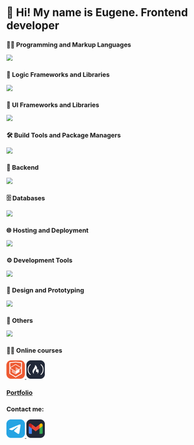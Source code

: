 # 👋 Hi! My name is Eugene. Frontend developer

<h3>👨‍💻 Programming and Markup Languages</h3>
<p>
  <img src="https://skillicons.dev/icons?i=js,ts,html,css" />
</p>

<h3>🧠 Logic Frameworks and Libraries</h3>
<p>
  <img src="https://skillicons.dev/icons?i=react,redux,vite,next,astro,vue,gulp" />
</p>

<h3>🎨 UI Frameworks and Libraries</h3>
<p>
  <img src="https://skillicons.dev/icons?i=sass,tailwind,materialui" />
</p>

<h3>🛠️ Build Tools and Package Managers</h3>
<p>
  <img src="https://skillicons.dev/icons?i=yarn,npm,webpack" />
</p>

<h3>🦑 Backend</h3>
<p>
  <img src="https://skillicons.dev/icons?i=nodejs,express" />
</p>

<h3>🗄️ Databases</h3>
<p>
  <img src="https://skillicons.dev/icons?i=postgres,sqlite,mysql" />
</p>

<h3>🌐 Hosting and Deployment</h3>
<p>
  <img src="https://skillicons.dev/icons?i=vercel,gitlab,github" />
</p>

<h3>⚙️ Development Tools</h3>
<p>
  <img src="https://skillicons.dev/icons?i=git,webstorm,postman,figma,replit" />
</p>

<h3>🎨 Design and Prototyping</h3>
<p>
  <img src="https://skillicons.dev/icons?i=webflow,notion,miro" />
</p>

<h3>🧩 Others</h3>
<p>
  <img src="https://skillicons.dev/icons?i=unity,raspberrypi" />
</p>


<h3>👨‍🎓 Online courses</h3>
<a href="https://htmlacademy.ru/profile/eugenepokalyuk">
    <img src="https://github.com/eugenepokalyuk/eugenepokalyuk/blob/main/html-academy-logo.png?raw=true" width="48" height="48" />
</a>

<a href="https://www.freecodecamp.org/eugene.pokalyuk">
    <img src="https://github.com/eugenepokalyuk/eugenepokalyuk/blob/main/free-code-camp-logo.png?raw=true" width="48" height="48" />
</a>

### [Portfolio](https://eugenepokalyuk.github.io/react-about/)

<h3>Contact me:</h3>
<section>
  <a href="https://t.me/wazzupjohnny" target="_blank">
    <img src="https://github.com/eugenepokalyuk/eugenepokalyuk/blob/main/telegram-logo.png?raw=true" alt="telegram icon" width="48" height="48">
  </a>
  
  <a href="eugene.pokalyuk@gmail.com" target="_blank">
    <img src="https://github.com/eugenepokalyuk/eugenepokalyuk/blob/main/mail-logo.png?raw=true" alt="gmail icon" width="48" height="48">
  </a>
</section>
